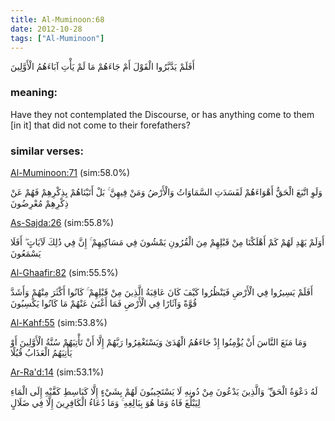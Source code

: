 ```yaml
---
title: Al-Muminoon:68
date: 2012-10-28
tags: ["Al-Muminoon"]
---
```

أَفَلَمْ يَدَّبَّرُوا الْقَوْلَ أَمْ جَاءَهُمْ مَا لَمْ يَأْتِ آبَاءَهُمُ الْأَوَّلِينَ
### meaning: 
Have they not contemplated the Discourse, or has anything come to them [in it] that did not come to their forefathers?
### similar verses: 

[Al-Muminoon:71](/23/71) (sim:58.0%)

وَلَوِ اتَّبَعَ الْحَقُّ أَهْوَاءَهُمْ لَفَسَدَتِ السَّمَاوَاتُ وَالْأَرْضُ وَمَنْ فِيهِنَّ ۚ بَلْ أَتَيْنَاهُمْ بِذِكْرِهِمْ فَهُمْ عَنْ ذِكْرِهِمْ مُعْرِضُونَ

[As-Sajda:26](/32/26) (sim:55.8%)

أَوَلَمْ يَهْدِ لَهُمْ كَمْ أَهْلَكْنَا مِنْ قَبْلِهِمْ مِنَ الْقُرُونِ يَمْشُونَ فِي مَسَاكِنِهِمْ ۚ إِنَّ فِي ذَٰلِكَ لَآيَاتٍ ۖ أَفَلَا يَسْمَعُونَ

[Al-Ghaafir:82](/40/82) (sim:55.5%)

أَفَلَمْ يَسِيرُوا فِي الْأَرْضِ فَيَنْظُرُوا كَيْفَ كَانَ عَاقِبَةُ الَّذِينَ مِنْ قَبْلِهِمْ ۚ كَانُوا أَكْثَرَ مِنْهُمْ وَأَشَدَّ قُوَّةً وَآثَارًا فِي الْأَرْضِ فَمَا أَغْنَىٰ عَنْهُمْ مَا كَانُوا يَكْسِبُونَ

[Al-Kahf:55](/18/55) (sim:53.8%)

وَمَا مَنَعَ النَّاسَ أَنْ يُؤْمِنُوا إِذْ جَاءَهُمُ الْهُدَىٰ وَيَسْتَغْفِرُوا رَبَّهُمْ إِلَّا أَنْ تَأْتِيَهُمْ سُنَّةُ الْأَوَّلِينَ أَوْ يَأْتِيَهُمُ الْعَذَابُ قُبُلًا

[Ar-Ra'd:14](/13/14) (sim:53.1%)

لَهُ دَعْوَةُ الْحَقِّ ۖ وَالَّذِينَ يَدْعُونَ مِنْ دُونِهِ لَا يَسْتَجِيبُونَ لَهُمْ بِشَيْءٍ إِلَّا كَبَاسِطِ كَفَّيْهِ إِلَى الْمَاءِ لِيَبْلُغَ فَاهُ وَمَا هُوَ بِبَالِغِهِ ۚ وَمَا دُعَاءُ الْكَافِرِينَ إِلَّا فِي ضَلَالٍ

